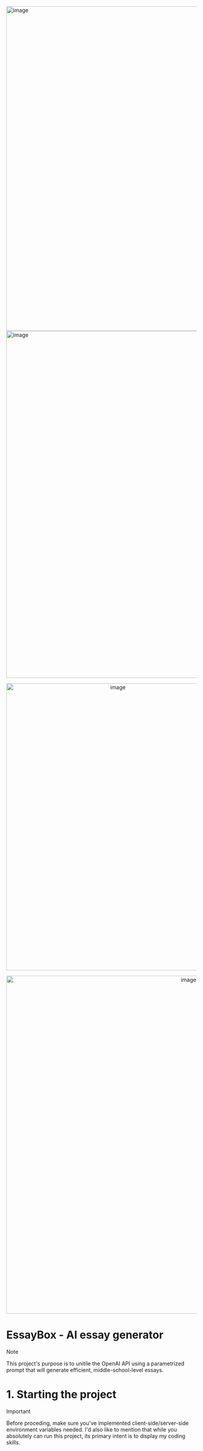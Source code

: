 <img width="1920" height="856" alt="image" src="https://github.com/user-attachments/assets/854d9dfb-001d-41a9-a05b-eef4ec754cf7" />

<img width="1920" height="915" alt="image" src="https://github.com/user-attachments/assets/b4a31b66-ed19-4c73-b850-252a822e12e9" />

<p style="text-align: center;">
  <img width="575" height="757" alt="image" src="https://github.com/user-attachments/assets/a992de49-312f-4d6d-87bd-df40aa09034b" />
</p>

<p style="text-align: center;">
  <img width="949" height="891" alt="image" src="https://github.com/user-attachments/assets/de84d001-11f6-4829-a03d-ced9a1ad6cc5" />
</p>

# EssayBox - AI essay generator
> [!NOTE]
> This project's purpose is to unitile the OpenAI API using a parametrized prompt that will generate efficient, middle-school-level essays.

# 1. Starting the project
> [!IMPORTANT]
> Before proceding, make sure you've implemented client-side/server-side environment variables needed. I'd also like to mention that while you absolutely can run this project, its primary intent is to display my coding skills.
